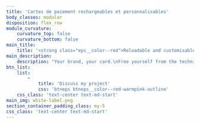 ```yaml
---
title: 'Cartes de paiement rechargeables et personnalisables'
body_classes: modular
disposition: flex_row
module_curvature:
    curvature_top: false
    curvature_bottom: false
main_title:
    title: '<strong class="eps__color--red">Reloadable and customisable</strong> payment cards'
main_description:
    description: "Your brand, your card.\nFree yourself from the technical and regulatory burden, we take care of everything. Design your tailor-made financial solution, define your design, your settings and your business model, we bring your project to life."
btn_list:
    list:
        -
            title: 'Discuss my project'
            css: 'btneps btneps__color--red-warmpink-outline'
    css_class: 'text-center text-md-start'
main_img: white-label.png
section_container_padding_class: my-5
css_class: 'text-center text-md-start'
---
```


